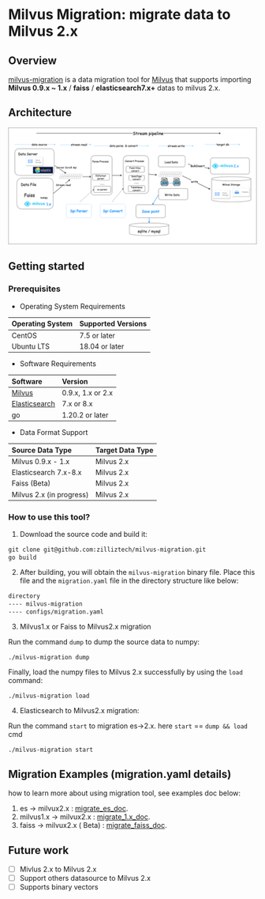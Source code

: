 # Milvus Migration: migrate data to Milvus 2.x

## Overview

[milvus-migration](https://github.com/zilliztech/milvus-migration) is a data migration tool
for [Milvus](https://milvus.io/) that supports importing **Milvus 0.9.x ~ 1.x** / **faiss** / **elasticsearch7.x+**
datas to milvus 2.x.

## Architecture

![](./pics/structure2.png)

## Getting started

### Prerequisites

- Operating System Requirements

| Operating System | Supported Versions |
|:-----------------|:-------------------|
| CentOS           | 7.5 or later       |
| Ubuntu LTS       | 18.04 or later     |

- Software Requirements

| Software                                 | Version           |
|:-----------------------------------------|:------------------|
| [Milvus](https://milvus.io/)             | 0.9.x, 1.x or 2.x |
| [Elasticsearch](https://www.elastic.co/) | 7.x or  8.x       |
| go                                       | 1.20.2 or later   |

- Data Format Support

| Source Data Type         | Target Data Type |
|:-------------------------|:-----------------|
| Milvus 0.9.x - 1.x       | Milvus 2.x       |
| Elasticsearch 7.x-8.x    | Milvus 2.x       |
| Faiss (Beta)             | Milvus 2.x       |
| Milvus 2.x (in progress) | Milvus 2.x       |

### How to use this tool?

1. Download the source code and build it:

```shell
git clone git@github.com:zilliztech/milvus-migration.git
go build
```

2. After building, you will obtain the `milvus-migration` binary file. Place this file and the `migration.yaml` file in
   the directory structure like below:

```text
directory
---- milvus-migration
---- configs/migration.yaml
```

3. Milvus1.x or Faiss to Milvus2.x migration

Run the command `dump` to dump the source data to numpy:

```shell
./milvus-migration dump
```

Finally, load the numpy files to Milvus 2.x successfully by using the `load` command:

```shell
./milvus-migration load
```

4. Elasticsearch to Milvus2.x migration:

Run the command `start` to migration es->2.x. here `start` == `dump && load` cmd

```shell
./milvus-migration start
```

## Migration Examples (migration.yaml details)

how to learn more about using migration tool, see examples doc below:

1. es ->
   milvux2.x : [migrate_es_doc](https://github.com/zilliztech/milvus-migration/blob/feature_es2milvus2x/README_ES.md).
2. milvus1.x ->
   milvux2.x : [migrate_1.x_doc](https://github.com/zilliztech/milvus-migration/blob/feature_es2milvus2x/README_1X.md).
3. faiss -> milvux2.x (
   Beta) : [migrate_faiss_doc](https://github.com/zilliztech/milvus-migration/blob/feature_es2milvus2x/README_FAISS.md).

## Future work

- [ ] Mivlus 2.x to Milvus 2.x
- [ ] Support others datasource to Milvus 2.x
- [ ] Supports binary vectors
